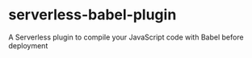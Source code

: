 # serverless-babel-plugin
A Serverless plugin to compile your JavaScript code with Babel before deployment
